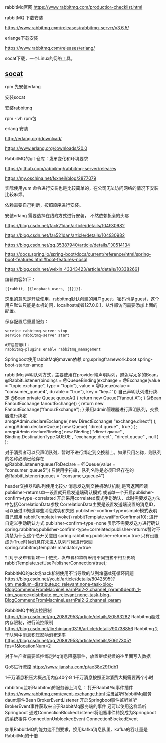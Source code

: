 
rabbitMq官网
https://www.rabbitmq.com/production-checklist.html

rabbitMQ 下载安装

https://www.rabbitmq.com/releases/rabbitmq-server/v3.6.5/

erlange下载安装

https://www.rabbitmq.com/releases/erlang/

socat下载，一个Linux的网络工具。

## [socat](http://repo.iotti.biz/CentOS/7/x86_64/socat-1.7.3.2-5.el7.lux.x86_64.rpm)

rpm   先安装erlang

安装socat

安装rabbitmq

rpm -ivh rpm包



erlang 安装

http://erlang.org/download/

https://www.erlang.org/downloads/20.0

RabbitMQ的git 仓库：发布变化和环境要求

https://github.com/rabbitmq/rabbitmq-server/releases



https://my.oschina.net/foxneil/blog/2877079

实际使用yum 命令进行安装也是比较简单的，在公司无法访问网络的情况下安装比较麻烦。

依赖需要自己判断，按照顺序进行安装。



安装erlang 需要选择在线的方式进行安装， 不然依赖折磨的头疼

https://blog.csdn.net/fan521dan/article/details/104930982

https://blog.csdn.net/fan521dan/article/details/104930982

https://blog.csdn.net/qq_35387940/article/details/100514134

https://docs.spring.io/spring-boot/docs/current/reference/html/spring-boot-features.html#boot-features-nosql

https://blog.csdn.net/weixin_43343423/article/details/103382661





编辑内容如下：

```
[{rabbit, [{loopback_users, []}]}].
```

这里的意思是开放使用，rabbitmq默认创建的用户guest，密码也是guest，这个用户默认只能是本机访问，localhost或者127.0.0.1，从外部访问需要添加上面的配置。

保存配置后重启服务：

```
service rabbitmq-server stop
service rabbitmq-server start
```

```
#开启管理UI：
rabbitmq-plugins enable rabbitmq_management
```

Springboot使用rabbitMq的maven依赖
<dependency>
			<groupId>org.springframework.boot</groupId>
			<artifactId>spring-boot-starter-amqp</artifactId>
		</dependency>

rabbitMq 声明队列方式，主要使用在provider端声明队列，避免写太多的Bean。
@RabbitListener(bindings = @QueueBinding(exchange =
    @Exchange(value = "topic.exchange", type = "topic"),
            value = @Queue(value = "consumer_queue4", durable = "true"), key = "key.#"))
自己声明队列进行绑定
@Bean
    private Queue queueA() {
        return new Queue("fanout.A");
    } 
@Bean
        FanoutExchange fanoutExchange() {
            return new FanoutExchange("fanoutExchange");
        } 
 采用admin管理器进行声明队列，交换器进行绑定                 
 amqpAdmin.declareExchange( new DirectExchange( "exchange.direct") );           
 amqpAdmin.declareQueue( new Queue( "direct.queue" , true ) );
 amqpAdmin.declareBinding( new Binding( "direct.queue" , Binding.DestinationType.QUEUE , "exchange.direct" , "direct.queue" , null ) );
 
 对于消费者可以只声明队列，暂时不进行绑定到交换器上。如果只用名称，则队列的名称必须已经存在           
 @RabbitListener(queuesToDeclare = @Queue(value = "consumer_queue5"))
 只使用字符串，队列名称是必须已经存在的
  @RabbitListener(queues = "consumer_queue4")
 
 
 header交换器和队列使用比较少
 消息发送到交换机确认机制,是否返回回馈
 publisher-returns单一设置就开启发送端确认模式
 或者单一个开启publisher-confirm-type=correlated
开启采用correlated模式手动确认，此时需要发送方法中包括CorrelationData参数
  CorrelationData主要是设置发送端设置的消息ID，可以通过ID知道哪些消息成功和失败
  publisher-confirm-type=simple模式表明自己调用
    rabbitTemplate.invoke()
    rabbitTemplate.waitForConfirms(10);
  进行自定义手动确认方式
  publisher-confirm-type=none 表示不需要发送方进行确认
  spring.rabbitmq.publisher-confirm-type=correlated
  publisher-returns暂时不清楚为什么这个总开关意图
  spring.rabbitmq.publisher-returns= true
  只有设置成为True时候消息在未进入队列时候进行返回
  spring.rabbitmq.template.mandatory=true


 针对于发布者新建一个链接，发布者和监听采用不同链接不相互影响
 rabbitTemplate.setUsePublisherConnection(true);

RabbitMQ的ack或nack机制使用不当导致的队列堵塞或死循环问题
https://blog.csdn.net/youbl/article/details/80425959?utm_medium=distribute.pc_relevant.none-task-blog-BlogCommendFromMachineLearnPai2-2.channel_param&depth_1-utm_source=distribute.pc_relevant.none-task-blog-BlogCommendFromMachineLearnPai2-2.channel_param


RabbitMQ中的流控限制
https://blog.csdn.net/qq_20892953/article/details/80593282
Rabbitmq超过内存限制，进行流控限制
https://blog.csdn.net/linzhiqiang0316/article/details/90738856
Rabbitmq关于队列中消息积压影响消费速率
https://blog.csdn.net/qq_20892953/article/details/80617305?fps=1&locationNum=2

对于生产者需要监控绑定Mq消息阻塞事件，放置继续持续的往里面写入数据

QoS进行流控
https://www.jianshu.com/p/ae38e29f7db1

1千万消息积压大概占用内存40个G
1千万消息按照正常消费大概需要两个小时

rabbitmq监听Rabbitmq的服务器上消息：
打开RabbitMq事件插件
https://www.rabbitmq.com/event-exchange.html
注册监听RabbitMq服务daunt事件Bean
BrokerEventListener
开启Springboot事件监听监听BrokerEvent事件获取来自于RabbitMq服务端的事件
还可以使用这样监听
Springboot 通过ConnectionBlockedListener将阻塞事件转换成为Springboot 的系统事件
ConnectionUnblockedEvent
ConnectionBlockedEvent

如果RabbitMQ的能力达不到要求，换用kafka消息队里，kafka的吞吐量是RabbitMq的十倍